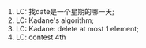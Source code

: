 1. LC: 找date是一个星期的哪一天;
2. LC: Kadane's algorithm;
3. LC: Kadane: delete at most 1 element;
4. LC: contest 4th
